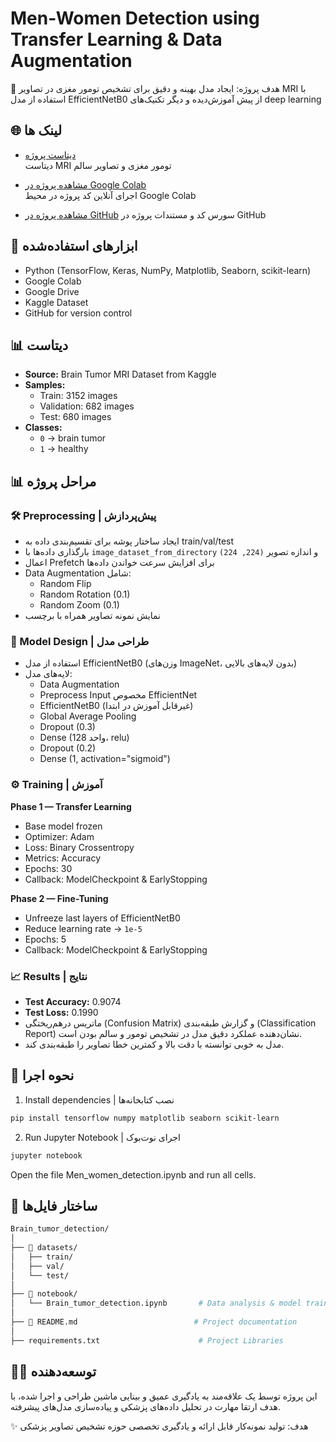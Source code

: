 # Men-Women Detection using Transfer Learning & Data Augmentation

🎯 هدف پروژه: ایجاد مدل بهینه و دقیق برای تشخیص تومور مغزی در تصاویر MRI با استفاده از مدل EfficientNetB0 از پیش آموزش‌دیده و دیگر تکنیک‌های deep learning



## 🌐 لینک ها

- [دیتاست پروژه](https://www.kaggle.com/datasets/preetviradiya/brian-tumor-dataset)  
  دیتاست MRI تومور مغزی و تصاویر سالم

- [مشاهده پروژه در Google Colab](https://colab.research.google.com/drive/1yTaL8_Fqk3TbfHazISD6DFJFajpOq_mV?usp=sharing)  
  اجرای آنلاین کد پروژه در محیط Google Colab

- [مشاهده پروژه در GitHub](https://github.com/eliram88/Brain_tumor_detection) 
  سورس کد و مستندات پروژه در GitHub 



## 🔧 ابزارهای استفاده‌شده

- Python (TensorFlow, Keras, NumPy, Matplotlib, Seaborn, scikit-learn)  
- Google Colab
- Google Drive
- Kaggle Dataset
- GitHub for version control



## 📊  دیتاست

- **Source:** Brain Tumor MRI Dataset from Kaggle  
- **Samples:**  
  - Train: 3152 images  
  - Validation: 682 images  
  - Test: 680 images  
- **Classes:**  
  - `0` →  brain tumor  
  - `1` → healthy



## 📊 مراحل پروژه


### 🛠 Preprocessing | پیش‌پردازش

- ایجاد ساختار پوشه برای تقسیم‌بندی داده به train/val/test  
- بارگذاری داده‌ها با `image_dataset_from_directory` و اندازه تصویر `(224, 224)`  
- اعمال Prefetch برای افزایش سرعت خواندن داده‌ها  
- Data Augmentation شامل:  
  - Random Flip  
  - Random Rotation (0.1)  
  - Random Zoom (0.1)  
- نمایش نمونه تصاویر همراه با برچسب


### 🧠 Model Design | طراحی مدل

- استفاده از مدل EfficientNetB0 (وزن‌های ImageNet، بدون لایه‌های بالایی)  
- لایه‌های مدل:  
  - Data Augmentation  
  - Preprocess Input مخصوص EfficientNet  
  - EfficientNetB0 (غیرقابل آموزش در ابتدا)  
  - Global Average Pooling  
  - Dropout (0.3)  
  - Dense (128 واحد، relu)  
  - Dropout (0.2)  
  - Dense (1, activation="sigmoid")


### ⚙ Training | آموزش
 
**Phase 1 — Transfer Learning**  
- Base model frozen  
- Optimizer: Adam  
- Loss: Binary Crossentropy  
- Metrics: Accuracy  
- Epochs: 30  
- Callback: ModelCheckpoint & EarlyStopping

**Phase 2 — Fine-Tuning**  
- Unfreeze last layers of EfficientNetB0
- Reduce learning rate → `1e-5`  
- Epochs: 5 
- Callback: ModelCheckpoint & EarlyStopping


### 📈 Results | نتایج

- **Test Accuracy:** 0.9074  
- **Test Loss:** 0.1990  
- ماتریس درهم‌ریختگی (Confusion Matrix) و گزارش طبقه‌بندی (Classification Report) نشان‌دهنده عملکرد دقیق مدل در تشخیص تومور و سالم بودن است.  
- مدل به خوبی توانسته با دقت بالا و کمترین خطا تصاویر را طبقه‌بندی کند.



## 🚀 نحوه اجرا

1) Install dependencies | نصب کتابخانه‌ها
```bash
pip install tensorflow numpy matplotlib seaborn scikit-learn
```

2) Run Jupyter Notebook | اجرای نوت‌بوک
```bash
jupyter notebook
```
Open the file Men_women_detection.ipynb and run all cells.



## 📁 ساختار فایل‌ها

```bash
Brain_tumor_detection/
│
├── 📁 datasets/                         
│   ├── train/
│   ├── val/
│   └── test/
│
├── 📁 notebook/
│   └── Brain_tumor_detection.ipynb       # Data analysis & model training
│
├── 📄 README.md                          # Project documentation
│
├── requirements.txt                      # Project Libraries
```



## 🧑‍💻 توسعه‌دهنده

این پروژه توسط یک علاقه‌مند به یادگیری عمیق و بینایی ماشین طراحی و اجرا شده،
با هدف ارتقا مهارت در تحلیل داده‌های پزشکی و پیاده‌سازی مدل‌های پیشرفته.

✨ هدف: تولید نمونه‌کار قابل ارائه و یادگیری تخصصی حوزه تشخیص تصاویر پزشکی

